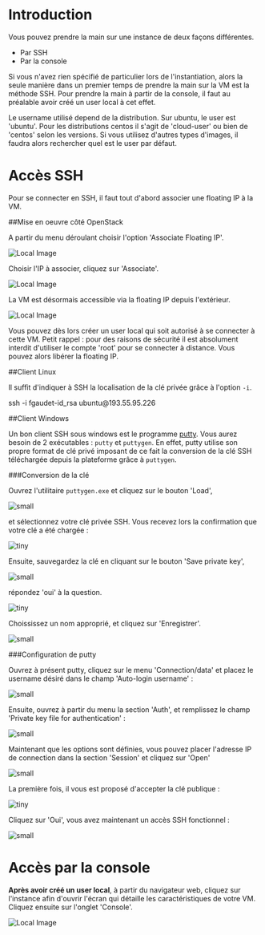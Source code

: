 # Introduction

Vous pouvez prendre la main sur une instance de deux façons différentes.

* Par SSH
* Par la console

Si vous n'avez rien spécifié de particulier lors de l'instantiation, alors la seule manière dans un premier temps de prendre la main sur la VM est la méthode SSH. Pour prendre la main à partir de la console, il faut au préalable avoir créé un user local à cet effet.

Le username utilisé depend de la distribution. Sur ubuntu, le user est 'ubuntu'. Pour les distributions centos il s'agit de 'cloud-user' ou bien de 'centos' selon les versions. Si vous utilisez d'autres types d'images, il faudra alors rechercher quel est le user par défaut.

# Accès SSH

Pour se connecter en SSH, il faut tout d'abord associer une floating IP à la VM.

##Mise en oeuvre côté OpenStack

A partir du menu déroulant choisir l'option 'Associate Floating IP'.

![Local Image](./images/ajouter-une-floating-ip-01.jpg)

Choisir l'IP à associer, cliquez sur 'Associate'.

![Local Image](./images/ajouter-une-floating-ip-02.jpg)

La VM est désormais accessible via la floating IP depuis l'extérieur.

![Local Image](./images/ajouter-une-floating-ip-03.jpg)

Vous pouvez dès lors créer un user local qui soit autorisé à se connecter à cette VM. Petit rappel : pour des raisons de sécurité il est absolument interdit d'utiliser le compte 'root' pour se connecter à distance. Vous pouvez alors libérer la floating IP.

##Client Linux

Il suffit d'indiquer à SSH la localisation de la clé privée grâce à l'option `-i`.

<div class="command-line"><span class="command">ssh -i fgaudet-id_rsa ubuntu@193.55.95.226</span></div>

##Client Windows

Un bon client SSH sous windows est le programme [putty](http://www.putty.org). Vous aurez besoin de 2 exécutables : `putty` et `puttygen`. En effet, putty utilise son propre format de clé privé imposant de ce fait la conversion de la clé SSH téléchargée depuis la plateforme grâce à `puttygen`.

###Conversion de la clé

Ouvrez l'utilitaire `puttygen.exe` et cliquez sur le bouton 'Load',

![small](./images/putty-01.jpg)

et sélectionnez votre clé privée SSH. Vous recevez lors la confirmation que votre clé a été chargée :

![tiny](./images/putty-02.jpg)

Ensuite, sauvegardez la clé en cliquant sur le bouton 'Save private key', 

![small](./images/putty-03.jpg)

répondez 'oui' à la question.

![tiny](./images/putty-04.jpg)

Choississez un nom approprié, et cliquez sur 'Enregistrer'.

![small](./images/putty-05.jpg)

###Configuration de putty

Ouvrez à présent putty, cliquez sur le menu 'Connection/data' et placez le username désiré dans le champ 'Auto-login username' :

![small](./images/putty-07.jpg)

Ensuite, ouvrez à partir du menu la section 'Auth', et remplissez le champ 'Private key file for authentication' :

![small](./images/putty-08.jpg)

Maintenant que les options sont définies, vous pouvez placer l'adresse IP de connection dans la section 'Session' et cliquez sur 'Open'

![small](./images/putty-06.jpg)

La première fois, il vous est proposé d'accepter la clé publique :

![tiny](./images/putty-09.jpg)

Cliquez sur 'Oui', vous avez maintenant un accès SSH fonctionnel :

![small](./images/putty-10.jpg)

# Accès par la console

**Après avoir créé un user local**, à partir du navigateur web, cliquez sur l'instance afin d'ouvrir l'écran qui détaille les caractéristiques de votre VM. Cliquez ensuite sur l'onglet 'Console'.

![Local Image](./images/console-01.jpg)